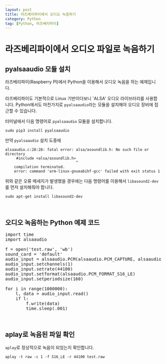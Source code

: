 ```yaml
---
layout: post
title: 라즈베리파이에서 오디오 녹음하기
category: Python
tag: [Python, 라즈베리파이]
---
```

# 라즈베리파이에서 오디오 파일로 녹음하기

## pyalsaaudio 모듈 설치

라즈베리파이(Raspberry PI)에서 Python을 이용해서 오디오 녹음을 하는 예제입니다.

라즈베리파이도 기본적으로 Linux 기반이다보니 'ALSA' 오디오 라이브러리를 사용합니다. Python에서도 마찬가지로 `pyalsaaudio`라는 모듈을 설치해야 오디오 장비에 접근할 수 있습니다.

터미널에서 다음 명령어로 `pyalsaaudio` 모듈을 설치합니다.

~~~
sudo pip3 install pyalsaaudio
~~~

만약 `pyalsaaudio` 설치 도중에

~~~
alsaaudio.c:28:28: fatal error: alsa/asoundlib.h: No such file or directory
     #include <alsa/asoundlib.h>
                                ^
    compilation terminated.
    error: command 'arm-linux-gnueabihf-gcc' failed with exit status 1
~~~

위와 같은 오류 메세지가 발생했을 경우에는 다음 명령어를 이용해서 `libasound2-dev`를 먼저 설치해줘야 합니다.

~~~
sudo apt-get install libasound2-dev
~~~

<br>

## 오디오 녹음하는 Python 예제 코드

<pre class="prettyprint">
import time
import alsaaudio

f = open('test.raw', 'wb')
sound_card = 'default'
audio_input = alsaaudio.PCM(alsaaudio.PCM_CAPTURE, alsaaudio.PCM_NONBLOCK, sound_card)
audio_input.setchannels(1)
audio_input.setrate(44100)
audio_input.setformat(alsaaudio.PCM_FORMAT_S16_LE)
audio_input.setperiodsize(160)

for i in range(1000000):
    l, data = audio_input.read()
    if l:
        f.write(data)
        time.sleep(.001)
</pre>

<br>

## aplay로 녹음된 파일 확인

`aplay`로 정상적으로 녹음이 되었는지 확인합니다.

~~~
aplay -t raw -c 1 -f S16_LE -r 44100 test.raw
~~~